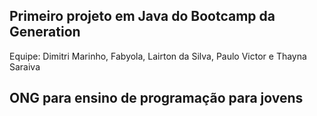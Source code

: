 ## Primeiro projeto em Java do Bootcamp da Generation

Equipe: Dimitri Marinho, Fabyola, Lairton da Silva, Paulo Victor e Thayna Saraiva

## ONG para ensino de programação para jovens
